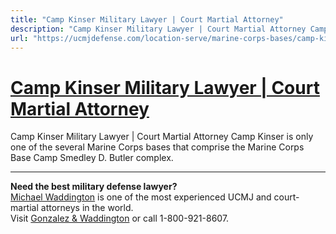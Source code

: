 ```yaml
---
title: "Camp Kinser Military Lawyer | Court Martial Attorney"
description: "Camp Kinser Military Lawyer | Court Martial Attorney Camp Kinser is only one of the several Marine Corps bases that comprise the Marine Corps Base Camp Smedley D. Butler complex."
url: "https://ucmjdefense.com/location-serve/marine-corps-bases/camp-kinser-military-lawyer-court-martial-attorney.html"
---
```


# [Camp Kinser Military Lawyer | Court Martial Attorney](https://ucmjdefense.com/location-serve/marine-corps-bases/camp-kinser-military-lawyer-court-martial-attorney.html)

Camp Kinser Military Lawyer | Court Martial Attorney Camp Kinser is only one of the several Marine Corps bases that comprise the Marine Corps Base Camp Smedley D. Butler complex.

---

**Need the best military defense lawyer?**  
[Michael Waddington](https://ucmjdefense.com/attorneys/michael-stewart-waddington-partner.html) is one of the most experienced UCMJ and court-martial attorneys in the world.  
Visit [Gonzalez & Waddington](https://ucmjdefense.com) or call 1-800-921-8607.
